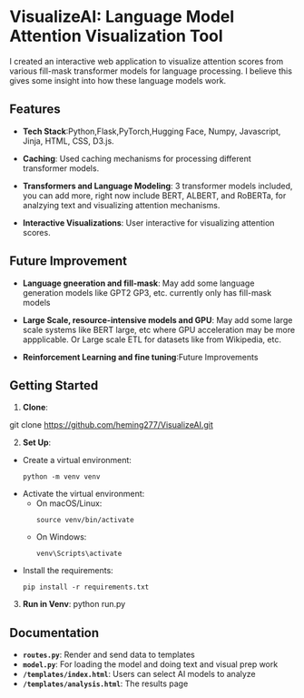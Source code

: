 # VisualizeAI: Language Model Attention Visualization Tool

I created an interactive web application to visualize attention scores from various fill-mask transformer models for language processing. I believe this gives some insight into how these language models work.  

## Features

- **Tech Stack**:Python,Flask,PyTorch,Hugging Face, Numpy, Javascript, Jinja, HTML, CSS, D3.js.

- **Caching**: Used caching mechanisms for processing different transformer models.

- **Transformers and Language Modeling**: 3 transformer models included, you can add more, right now include BERT, ALBERT, and RoBERTa, for analzying text and visualizing attention mechanisms.

- **Interactive Visualizations**: User interactive for visualizing attention scores. 

## Future Improvement

- **Language gneeration and fill-mask**: May add some language generation models like GPT2 GP3, etc. currently only has fill-mask models 

- **Large Scale, resource-intensive models and GPU**: May add some large scale systems like BERT large, etc where GPU acceleration may be more appplicable. Or Large scale ETL for datasets like from Wikipedia, etc.

- **Reinforcement Learning and fine tuning**:Future Improvements 

## Getting Started
1. **Clone**:

git clone https://github.com/heming277/VisualizeAI.git

2. **Set Up**:
- Create a virtual environment:
  ```
  python -m venv venv
  ```
- Activate the virtual environment:
  * On macOS/Linux:
    ```
    source venv/bin/activate
    ```
  * On Windows:
    ```
    venv\Scripts\activate
    ```
- Install the requirements:
  ```
  pip install -r requirements.txt
  ```
3. **Run in Venv**:
  python run.py 
## Documentation

- **`routes.py`**: Render and send data to templates
- **`model.py`**: For loading the model and doing text and visual prep work 
- **`/templates/index.html`**: Users can select AI models to analyze
- **`/templates/analysis.html`**: The results page